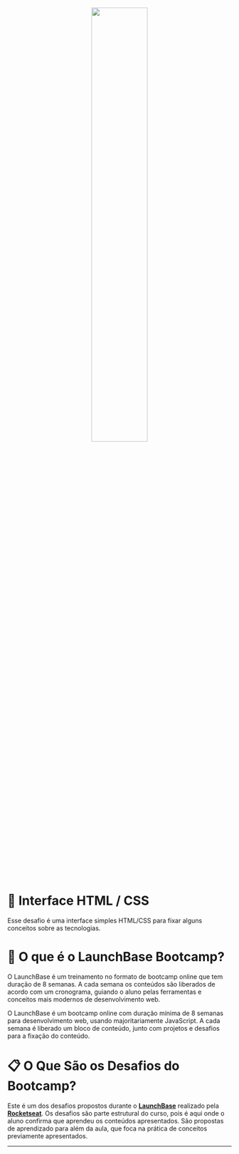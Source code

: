 <h1 align="center">
    <img src="https://ik.imagekit.io/joaonasc/68747470733a2f2f73746f726167652e676f6f676c65617069732e636f6d2f676f6c64656e2d77696e642f626f6f7463616d702d6c61756e6368626173652f6c6f676f2e706e67_MKwSG47on.png" width="50%">
</h1>


# :page_with_curl: Interface HTML / CSS

Esse desafio é uma interface simples HTML/CSS para fixar alguns conceitos sobre as tecnologias.

# :rocket: O que é o LaunchBase Bootcamp?

O LaunchBase é um treinamento no formato de bootcamp online que tem duração de 8 semanas. A cada semana os conteúdos são liberados de acordo com um cronograma, guiando o aluno pelas ferramentas e conceitos mais modernos de desenvolvimento web.

O LaunchBase é um bootcamp online com duração mínima de 8 semanas para desenvolvimento web, usando majoritariamente JavaScript. A cada semana é liberado um bloco de conteúdo, junto com projetos e desafios para a fixação do conteúdo.

# :clipboard: O Que São os Desafios do Bootcamp?
 
Este é um dos desafios propostos durante o [**LaunchBase**](https://rocketseat.com.br/launchbase) realizado pela [**Rocketseat**](https://rocketseat.com.br). Os desafios são parte estrutural do curso, pois é aqui onde o aluno confirma que aprendeu os conteúdos apresentados. São propostas de aprendizado para além da aula, que foca na prática de conceitos previamente apresentados.

---
